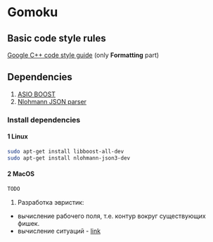 # Gomoku

## Basic code style rules

[Google C++ code style guide](https://google.github.io/styleguide/cppguide.html#Formatting) (only **Formatting** part)

## Dependencies

1. [ASIO BOOST](https://www.boost.org/doc/libs/1_75_0/doc/html/boost_asio.html)
2. [Nlohmann JSON parser](https://github.com/nlohmann/json)

### Install dependencies

#### 1 Linux

```bash
sudo apt-get install libboost-all-dev
sudo apt-get install nlohmann-json3-dev
```

#### 2 MacOS

```bash
TODO
```

1. Разработка эвристик:

- вычисление рабочего поля, т.е. контур вокруг существующих фишек.
- вычисление ситуаций - [link](https://arxiv.org/pdf/1912.05407.pdf)
